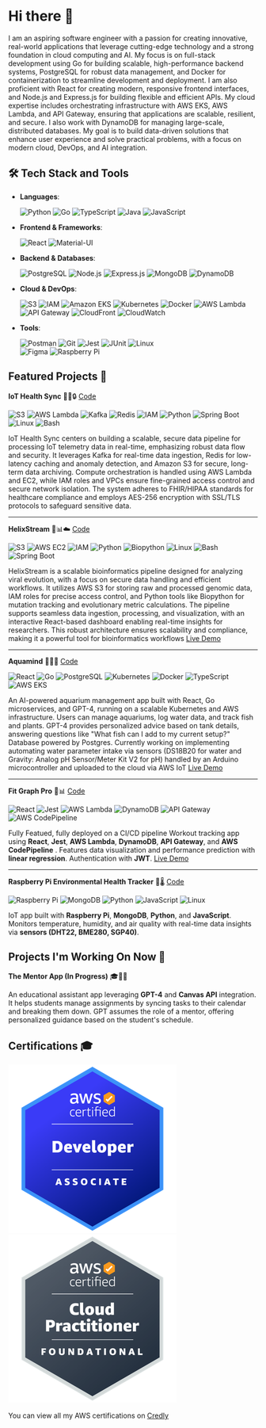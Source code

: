 # Hi there 👋

I am an aspiring software engineer with a passion for creating innovative, real-world applications that leverage cutting-edge technology and a strong foundation in cloud computing and AI. My focus is on full-stack development using Go for building scalable, high-performance backend systems, PostgreSQL for robust data management, and Docker for containerization to streamline development and deployment. I am also proficient with React for creating modern, responsive frontend interfaces, and Node.js and Express.js for building flexible and efficient APIs. My cloud expertise includes orchestrating infrastructure with AWS EKS, AWS Lambda, and API Gateway, ensuring that applications are scalable, resilient, and secure. I also work with DynamoDB for managing large-scale, distributed databases. My goal is to build data-driven solutions that enhance user experience and solve practical problems, with a focus on modern cloud, DevOps, and AI integration.

## 🛠️ Tech Stack and Tools

- **Languages**:
   
  ![Python](https://img.shields.io/badge/-Python-3776AB?style=flat&logo=python&logoColor=white)
  ![Go](https://img.shields.io/badge/-Go-00ADD8?style=flat&logo=go&logoColor=white)
  ![TypeScript](https://img.shields.io/badge/-TypeScript-007ACC?style=flat&logo=typescript&logoColor=white)
  ![Java](https://img.shields.io/badge/-Java-007396?style=flat&logo=java&logoColor=white)
  ![JavaScript](https://img.shields.io/badge/-JavaScript-F7DF1E?style=flat&logo=javascript&logoColor=black)  

- **Frontend & Frameworks**:

  ![React](https://img.shields.io/badge/-React-61DAFB?style=flat&logo=react&logoColor=black)
  ![Material-UI](https://img.shields.io/badge/-Material--UI-0081CB?style=flat&logo=material-ui&logoColor=white)


- **Backend & Databases**:
  
  ![PostgreSQL](https://img.shields.io/badge/-PostgreSQL-336791?style=flat&logo=postgresql&logoColor=white)
  ![Node.js](https://img.shields.io/badge/-Node.js-339933?style=flat&logo=node.js&logoColor=white)
  ![Express.js](https://img.shields.io/badge/-Express.js-000000?style=flat&logo=express&logoColor=white)
  ![MongoDB](https://img.shields.io/badge/-MongoDB-47A248?style=flat&logo=mongodb&logoColor=white)
  ![DynamoDB](https://img.shields.io/badge/-DynamoDB-4053D6?style=flat&logo=amazon-dynamodb&logoColor=white)
  

- **Cloud & DevOps**:

  ![S3](https://img.shields.io/badge/-S3-569A31?style=flat&logo=amazon-s3&logoColor=white)
  ![IAM](https://img.shields.io/badge/AWS_IAM-232F3E?style=flat&logo=amazonaws&logoColor=white)
  ![Amazon EKS](https://img.shields.io/badge/-Amazon_EKS-FF9900?style=flat&logo=amazon-aws&logoColor=white)
  ![Kubernetes](https://img.shields.io/badge/-Kubernetes-326CE5?style=flat&logo=kubernetes&logoColor=white)
  ![Docker](https://img.shields.io/badge/-Docker-2496ED?style=flat&logo=docker&logoColor=white)
  ![AWS Lambda](https://img.shields.io/badge/-AWS_Lambda-FF9900?style=flat&logo=amazon-aws&logoColor=white)
  ![API Gateway](https://img.shields.io/badge/-API_Gateway-FF4F8B?style=flat&logo=amazon-api-gateway&logoColor=white)
  ![CloudFront](https://img.shields.io/badge/-CloudFront-FF9900?style=flat&logo=amazon-cloudfront&logoColor=white)
  ![CloudWatch](https://img.shields.io/badge/-CloudWatch-FF4F8B?style=flat&logo=amazon-cloudwatch&logoColor=white)

- **Tools**:
  
  ![Postman](https://img.shields.io/badge/-Postman-FF6C37?style=flat&logo=postman&logoColor=white)
  ![Git](https://img.shields.io/badge/-Git-F05032?style=flat&logo=git&logoColor=white)
  ![Jest](https://img.shields.io/badge/-Jest-C21325?style=flat&logo=jest&logoColor=white)
  ![JUnit](https://img.shields.io/badge/-JUnit-25A162?style=flat&logo=junit5&logoColor=white)
  ![Linux](https://img.shields.io/badge/-Linux-FCC624?style=flat&logo=linux&logoColor=black)  
  ![Figma](https://img.shields.io/badge/-Figma-F24E1E?style=flat&logo=figma&logoColor=white)
  ![Raspberry Pi](https://img.shields.io/badge/-Raspberry_Pi-A22846?style=flat&logo=raspberry-pi&logoColor=white)  


## Featured Projects 🎯




 **IoT Health Sync** 🏥📡🔒  [Code](https://github.com/stevenpstansberry/iot-health-sync)
  
![S3](https://img.shields.io/badge/-S3-569A31?style=flat&logo=amazon-s3&logoColor=white)
![AWS Lambda](https://img.shields.io/badge/AWS_Lambda-FF9900?style=flat&logo=awslambda&logoColor=white)
![Kafka](https://img.shields.io/badge/Kafka-231F20?style=flat&logo=apachekafka&logoColor=white)
![Redis](https://img.shields.io/badge/Redis-DC382D?style=flat&logo=redis&logoColor=white)
![IAM](https://img.shields.io/badge/AWS_IAM-232F3E?style=flat&logo=amazonaws&logoColor=white)
![Python](https://img.shields.io/badge/Python-3776AB?style=flat&logo=python&logoColor=white)
![Spring Boot](https://img.shields.io/badge/Spring_Boot-6DB33F?style=flat&logo=springboot&logoColor=white)
![Linux](https://img.shields.io/badge/Linux-FCC624?style=flat&logo=linux&logoColor=black)
![Bash](https://img.shields.io/badge/Bash-4EAA25?style=flat&logo=gnubash&logoColor=white)
  
IoT Health Sync centers on building a scalable, secure data pipeline for processing IoT telemetry data in real-time, emphasizing robust data flow and security. It leverages Kafka for real-time data ingestion, Redis for low-latency caching and anomaly detection, and Amazon S3 for secure, long-term data archiving. Compute orchestration is handled using AWS Lambda and EC2, while IAM roles and VPCs ensure fine-grained access control and secure network isolation. The system adheres to FHIR/HIPAA standards for healthcare compliance and employs AES-256 encryption with SSL/TLS protocols to safeguard sensitive data.
  
---


 **HelixStream**   🧬📊☁️ [Code](https://github.com/stevenpstansberry/HelixStream)

![S3](https://img.shields.io/badge/-S3-569A31?style=flat&logo=amazon-s3&logoColor=white)
![AWS EC2](https://img.shields.io/badge/AWS_EC2-FF9900?style=flat&logo=amazonaws&logoColor=white)
![IAM](https://img.shields.io/badge/AWS_IAM-232F3E?style=flat&logo=amazonaws&logoColor=white)
![Python](https://img.shields.io/badge/Python-3776AB?style=flat&logo=python&logoColor=white)
![Biopython](https://img.shields.io/badge/Biopython-0096D6?style=flat&logo=python&logoColor=white)
![Linux](https://img.shields.io/badge/Linux-FCC624?style=flat&logo=linux&logoColor=black)
![Bash](https://img.shields.io/badge/Bash-4EAA25?style=flat&logo=gnubash&logoColor=white)
![Spring Boot](https://img.shields.io/badge/Spring_Boot-6DB33F?style=flat&logo=springboot&logoColor=white)


  

HelixStream is a scalable bioinformatics pipeline designed for analyzing viral evolution, with a focus on secure data handling and efficient workflows. It utilizes AWS S3 for storing raw and processed genomic data, IAM roles for precise access control, and Python tools like Biopython for mutation tracking and evolutionary metric calculations. The pipeline supports seamless data ingestion, processing, and visualization, with an interactive React-based dashboard enabling real-time insights for researchers. This robust architecture ensures scalability and compliance, making it a powerful tool for bioinformatics workflows [Live Demo](https://www.helixstream-demo.com/)

---


 **Aquamind**   🌊🐠💡 [Code](https://github.com/stevenpstansberry/AquaMind-AI)

![React](https://img.shields.io/badge/React-61DAFB?style=flat&logo=react&logoColor=black)
![Go](https://img.shields.io/badge/Go-00ADD8?style=flat&logo=go&logoColor=white)
![PostgreSQL](https://img.shields.io/badge/PostgreSQL-336791?style=flat&logo=postgresql&logoColor=white)
![Kubernetes](https://img.shields.io/badge/Kubernetes-326CE5?style=flat&logo=kubernetes&logoColor=white)
![Docker](https://img.shields.io/badge/Docker-2496ED?style=flat&logo=docker&logoColor=white)
![TypeScript](https://img.shields.io/badge/TypeScript-3178C6?style=flat&logo=typescript&logoColor=white)
![AWS EKS](https://img.shields.io/badge/AWS_EKS-FF9900?style=flat&logo=amazonaws&logoColor=white)



  An AI-powered aquarium management app built with React, Go microservices, and GPT-4, running on a scalable Kubernetes and AWS infrastructure. Users can manage aquariums, log water data, and track fish and plants. GPT-4 provides personalized advice based on tank details, answering questions like "What fish can I add to my current setup?" Database powered by Postgres. Currently working on implementing automating water parameter intake via sensors (DS18B20 for water and Gravity: Analog pH Sensor/Meter Kit V2 for pH) handled by an Arduino microcontroller and uploaded to the cloud via AWS IoT
  [Live Demo](https://www.aquamind.fish)

---
  
**Fit Graph Pro** 💪📊 [Code](https://github.com/stevenpstansberry/fit-graph-pro)

![React](https://img.shields.io/badge/React-61DAFB?style=flat&logo=react&logoColor=black)
![Jest](https://img.shields.io/badge/Jest-C21325?style=flat&logo=jest&logoColor=white)
![AWS Lambda](https://img.shields.io/badge/AWS_Lambda-FF9900?style=flat&logo=awslambda&logoColor=white)
![DynamoDB](https://img.shields.io/badge/DynamoDB-4053D6?style=flat&logo=amazondynamodb&logoColor=white)
![API Gateway](https://img.shields.io/badge/API_Gateway-FF4F8B?style=flat&logo=amazonaws&logoColor=white)
![AWS CodePipeline](https://img.shields.io/badge/AWS_CodePipeline-1A8CDB?style=flat&logo=amazonaws&logoColor=white)


  Fully Featued, fully deployed on a CI/CD pipeline Workout tracking app using **React**, **Jest**, **AWS Lambda**, **DynamoDB**, **API Gateway**, and **AWS CodePipeline** . Features data visualization and performance prediction with **linear regression**. Authentication with **JWT**.
  [Live Demo](https://fitgraphpro.com)

---

  
**Raspberry Pi Environmental Health Tracker** 🌱🌡️  [Code](https://github.com/stevenpstansberry/raspberry-pi-environmental-health-tracker)

![Raspberry Pi](https://img.shields.io/badge/Raspberry_Pi-A22846?style=flat&logo=raspberry-pi&logoColor=white)
![MongoDB](https://img.shields.io/badge/MongoDB-47A248?style=flat&logo=mongodb&logoColor=white)
![Python](https://img.shields.io/badge/Python-3776AB?style=flat&logo=python&logoColor=white)
![JavaScript](https://img.shields.io/badge/JavaScript-F7DF1E?style=flat&logo=javascript&logoColor=black)
![Linux](https://img.shields.io/badge/Linux-FCC624?style=flat&logo=linux&logoColor=black)

  
  IoT app built with **Raspberry Pi**, **MongoDB**, **Python**, and **JavaScript**. Monitors temperature, humidity, and air quality with real-time data insights via **sensors (DHT22, BME280, SGP40)**.



## Projects I'm Working On Now 🚧


**The Mentor App (In Progress)**  🎓📅🤖

An educational assistant app leveraging **GPT-4** and **Canvas API** integration. It helps students manage assignments by syncing tasks to their calendar and breaking them down. GPT assumes the role of a mentor, offering personalized guidance based on the student's schedule.

## Certifications 🎓

[![AWS Certified Developer – Associate](./badges/dva.png)](https://www.credly.com/badges/eb2e5d53-047b-4307-bb0d-b1f6a5f92ba1)
[![AWS Certified Cloud Practitioner](./badges/ccp.png)](https://www.credly.com/badges/c4f40c6a-2e83-4e49-a4ec-992511d913bb)



You can view all my AWS certifications on [Credly](https://www.credly.com/users/steven-stansberry)


<!--
**stevenpstansberry/stevenpstansberry** is a ✨ _special_ ✨ repository because its `README.md` (this file) appears on your GitHub profile.

Here are some ideas to get you started:

- 🔭 I’m currently working on ...
- 🌱 I’m currently learning ...
- 👯 I’m looking to collaborate on ...
- 🤔 I’m looking for help with ...
- 💬 Ask me about ...
- 📫 How to reach me: ...
- 😄 Pronouns: ...
- ⚡ Fun fact: ...
-->
